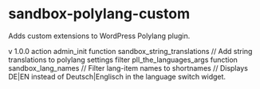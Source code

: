# sandbox-polylang-custom
Adds custom extensions to WordPress Polylang plugin.

v 1.0.0
action admin_init function sandbox_string_translations
// Add string translations to polylang settings
filter pll_the_languages_args function sandbox_lang_names
// Filter lang-item names to shortnames
// Displays DE|EN instead of Deutsch|Englisch in the language switch widget.
